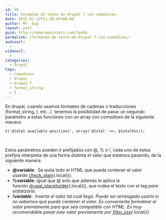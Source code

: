 ```yaml
---
id: 56
title: Formateo de texto en drupal 7 con comodines
date: 2015-01-12T11:38:07+00:00
author: Mr. bug
layout: post
guid: http://nomorepointers.com/?p=56
permalink: /formateo-de-texto-en-drupal-7-con-comodines/
audiourl:
  - 
videourl:
  - 
categories:
  - Drupal
tags:
  - comodines
  - drupal
  - drupal 7
  - format_string
  - t
---
```

En drupal, cuando usamos formateo de cadenas o traducciones (format_string, t, etc&#8230;)  tenemos la posibilidad de pasar un segundo parámetro a estas funciones con un array con comodines de la siguiente manera:
  
`t('@total available positions', array('@total' =>; $totalPos));`
  
&nbsp;

Estos parámetros pueden ir prefijados con @, % o !, cada uno de estos prefijos interpreta de una forma distinta el valor que estamos pasando, de la siguiente manera:

  * **@variable**:  Se quita todo el HTML que pueda contener el valor usando [check_plain](https://api.drupal.org/api/drupal/includes%21bootstrap.inc/function/check_plain/7 "Encodes special characters in a plain-text string for display as HTML."){.local}().
  * **%variable**: Igual que @ solo que además le aplica la función [drupal_placeholder](https://api.drupal.org/api/drupal/includes%21bootstrap.inc/function/drupal_placeholder/7 "Formats text for emphasized display in a placeholder inside a sentence."){.local}(), que rodea el texto con el tag <em> para enfatizarlo.
  * **!variable**:  Inserta el valor tal cual llega. Puede ser arriesgado usarlo si no sabemos qué puede contener el valor. Es conveniente formatear el valor previamente para que sea compatible con HTML. Es muy recomendable pasar este valor previamente por [filter_xss](https://api.drupal.org/api/drupal/includes%21common.inc/function/filter_xss/7 "Filters HTML to prevent cross-site-scripting (XSS) vulnerabilities."){.local}().

&nbsp;
